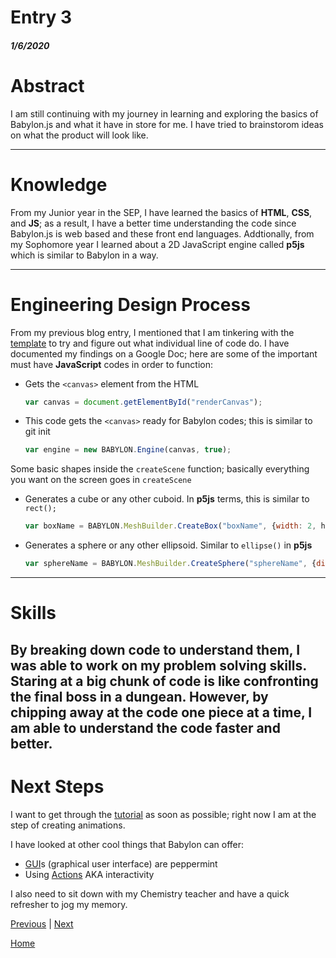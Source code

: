 # Entry 3
##### 1/6/2020

# Abstract
I am still continuing with my journey in learning and exploring the basics of Babylon.js and what it have in store for me.
I have tried to brainstorom ideas on what the product will look like.

---
# Knowledge

From my Junior year in the SEP, I have learned the basics of **HTML**, **CSS**, and **JS**; as a result, I have a better time understanding the code since Babylon.js is
web based and these front end languages. Addtionally, from my Sophomore year I learned about a 2D JavaScript engine called **p5js** which is similar to Babylon in a way.


---
# Engineering Design Process
From my previous blog entry, I mentioned that I am tinkering with the [template](https://jsbin.com/hepetukemu/edit?html,css,output) to try and figure out what individual line of code do.
I have documented my findings on a Google Doc; here are some of the important must have **JavaScript** codes in order to function:

* Gets the `<canvas>` element from the HTML
   ```javascript
   var canvas = document.getElementById("renderCanvas");
   ```
* This code gets the `<canvas>` ready for Babylon codes; this is similar to git init
   ```javascript
   var engine = new BABYLON.Engine(canvas, true);
   ```

Some basic shapes inside the `createScene` function; basically everything you want on the screen goes in `createScene`
* Generates a cube or any other cuboid. In **p5js** terms, this is similar to `rect();`
   ```javascript
   var boxName = BABYLON.MeshBuilder.CreateBox("boxName", {width: 2, height, 3, depth: 2}, scene);
   ```
* Generates a sphere or any other ellipsoid. Similar to `ellipse()` in **p5js**
   ```javascript
   var sphereName = BABYLON.MeshBuilder.CreateSphere("sphereName", {diameter: 1.25, arc:0.85}, scene);
   ```

---
# Skills
By breaking down code to understand them, I was able to work on my **problem solving** skills. Staring at a big chunk of code is like confronting the final boss in a dungean.
However, by chipping away at the code one piece at a time, I am able to understand the code faster and better.
---
# Next Steps
I want to get through the [tutorial](https://doc.babylonjs.com/babylon101/) as soon as possible; right now I am at the step of creating animations.

I have looked at other cool things that Babylon can offer:
* [GUI](https://www.babylonjs.com/demos/gui/)s (graphical user interface) are peppermint
* Using [Actions](https://www.babylonjs-playground.com/#J19GYK#0) AKA interactivity

I also need to sit down with my Chemistry teacher and have a quick refresher to jog my memory.

[Previous](entry02.md) | [Next](entry04.md)

[Home](../README.md)